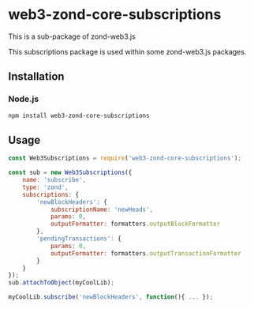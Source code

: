 # web3-zond-core-subscriptions


This is a sub-package of zond-web3.js

This subscriptions package is used within some zond-web3.js packages.


## Installation

### Node.js

```bash
npm install web3-zond-core-subscriptions
```

## Usage

```js
const Web3Subscriptions = require('web3-zond-core-subscriptions');

const sub = new Web3Subscriptions({
    name: 'subscribe',
    type: 'zond',
    subscriptions: {
        'newBlockHeaders': {
            subscriptionName: 'newHeads',
            params: 0,
            outputFormatter: formatters.outputBlockFormatter
        },
        'pendingTransactions': {
            params: 0,
            outputFormatter: formatters.outputTransactionFormatter
        }
    }
});
sub.attachToObject(myCoolLib);

myCoolLib.subscribe('newBlockHeaders', function(){ ... });
```


